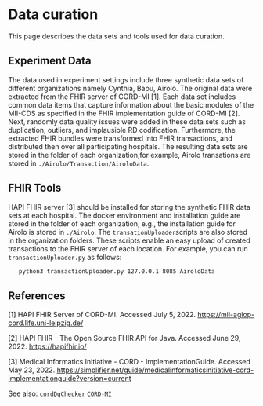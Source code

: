 # Data curation
This page describes the data sets and tools used for data curation.
## Experiment Data 
The data used in experiment settings include three synthetic data sets of different organizations namely Cynthia, Bapu, Airolo. The original data were extracted from the FHIR server of CORD-MI [1]. Each data set includes common data items that capture information about the basic modules of the MII-CDS as specified in the FHIR implementation guide of CORD-MI [2]. Next, randomly data quality issues were added in these data sets such as duplication, outliers, and implausible RD codification. Furthermore, the extracted FHIR bundles were transformed into FHIR transactions, and distributed then over all participating hospitals. The resulting data sets are stored in the folder of each organization,for example, Airolo transations are stored in `./Airolo/Transaction/AiroloData`. 

## FHIR Tools
HAPI FHIR server [3] should be installed for storing the synthetic FHIR data sets at each hospital. The docker environment and installation guide are stored in the folder of each organization, e.g., the installation guide for Airolo is stored in `./Airolo`. The `transationUploader`scripts are also stored in the organization folders. These scripts enable an easy upload of created transactions to the FHIR server of each location. For example, you can run `transactionUploader.py` as follows:
```bash
   python3 transactionUploader.py 127.0.0.1 8085 AiroloData
```
## References
[1] HAPI FHIR Server of CORD-MI. Accessed July 5, 2022. https://mii-agiop-cord.life.uni-leipzig.de/

[2] HAPI FHIR - The Open Source FHIR API for Java. Accessed June 29, 2022. https://hapifhir.io/

[3] Medical Informatics Initiative - CORD - ImplementationGuide. Accessed May 23, 2022. https://simplifier.net/guide/medicalinformaticsinitiative-cord-implementationguide?version=current

See also:  [`cordDqChecker`](https://github.com/KaisTahar/cordDqChecker-MIM)  [`CORD-MI`](https://www.medizininformatik-initiative.de/de/CORD)

